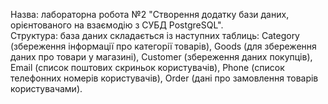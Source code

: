 Назва: лабораторна робота №2 "Створення додатку бази даних, орієнтованого на взаємодію з СУБД PostgreSQL".\
Структура: база даних складається із наступних таблиць: Category (збереження інформації про категорії товарів), Goods (для збереження даних про товари у магазині),
Customer (збереження даних покупців), Email (список поштових скриньок користувачів), Phone (список телефонних номерів користувачів),
Order (дані про замовлення товарів користувачами).

